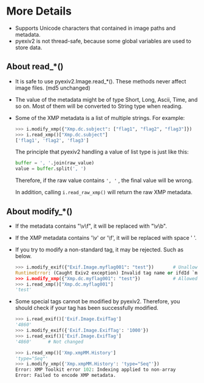 # More Details

- Supports Unicode characters that contained in image paths and metadata.
- pyexiv2 is not thread-safe, because some global variables are used to store data.

## About read_*()

- It is safe to use pyexiv2.Image.read_*(). These methods never affect image files. (md5 unchanged)
- The value of the metadata might be of type Short, Long, Ascii, Time, and so on. Most of them will be converted to String type when reading.
- Some of the XMP metadata is a list of multiple strings. For example:

    ```python
    >>> i.modify_xmp({"Xmp.dc.subject": ["flag1", "flag2", "flag3"]})
    >>> i.read_xmp()["Xmp.dc.subject"]
    ['flag1', 'flag2', 'flag3']
    ```

    The principle that pyexiv2 handling a value of list type is just like this:

    ```python
    buffer = ', '.join(raw_value)
    value = buffer.split(', ')
    ```

    Therefore, if the raw value contains `', '` , the final value will be wrong.

    In addition, calling `i.read_raw_xmp()` will return the raw XMP metadata.

## About modify_*()

- If the metadata contains "\v\f", it will be replaced with "\v\b".
- If the XMP metadata contains '\v' or '\f', it will be replaced with space ' '.
- If you try to modify a non-standard tag, it may be rejected. Such as below.

    ```python
    >>> i.modify_exif({"Exif.Image.myflag001": "test"})       # Unallowed
    RuntimeError: (Caught Exiv2 exception) Invalid tag name or ifdId `myflag001', ifdId 1
    >>> i.modify_xmp({"Xmp.dc.myflag001": "test"})            # Allowed
    >>> i.read_xmp()["Xmp.dc.myflag001"]
    'test'
    ```

- Some special tags cannot be modified by pyexiv2. Therefore, you should check if your tag has been successfully modified.

    ```python
    >>> i.read_exif()['Exif.Image.ExifTag']
    '4860'
    >>> i.modify_exif({'Exif.Image.ExifTag': '1000'})
    >>> i.read_exif()['Exif.Image.ExifTag']
    '4860'      # Not changed

    >>> i.read_xmp()['Xmp.xmpMM.History']
    'type="Seq"'
    >>> i.modify_xmp({'Xmp.xmpMM.History': 'type="Seq"'})
    Error: XMP Toolkit error 102: Indexing applied to non-array
    Error: Failed to encode XMP metadata.
    ```
